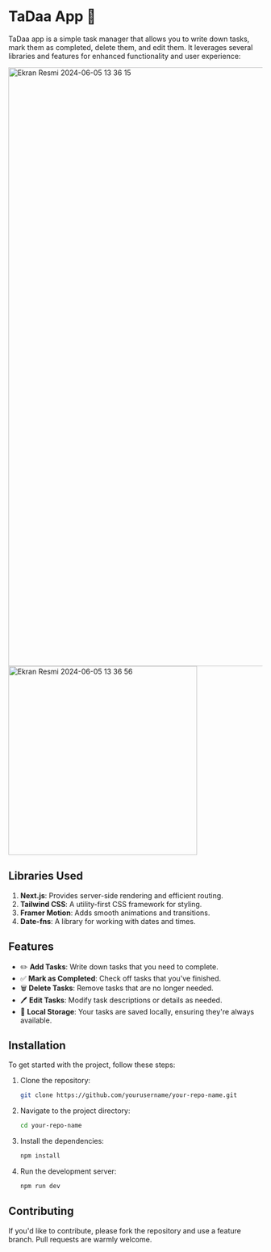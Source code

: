 # TaDaa App 🎉

TaDaa app is a simple task manager that allows you to write down tasks, mark them as completed, delete them, and edit them. It leverages several libraries and features for enhanced functionality and user experience:

<img width="1186" alt="Ekran Resmi 2024-06-05 13 36 15" src="https://github.com/elinoza/todoapp/assets/72200043/ba203d60-5688-49e9-8f3e-e9dd81658f90">

<img width="374" alt="Ekran Resmi 2024-06-05 13 36 56" src="https://github.com/elinoza/todoapp/assets/72200043/b6d9c91a-8f09-4d95-9d71-d2197a66747f">

## Libraries Used

1. **Next.js**: Provides server-side rendering and efficient routing.
2. **Tailwind CSS**: A utility-first CSS framework for styling.
3. **Framer Motion**: Adds smooth animations and transitions.
4. **Date-fns**: A library for working with dates and times.

## Features

- ✏️ **Add Tasks**: Write down tasks that you need to complete.
- ✅ **Mark as Completed**: Check off tasks that you've finished.
- 🗑️ **Delete Tasks**: Remove tasks that are no longer needed.
- 🖊️ **Edit Tasks**: Modify task descriptions or details as needed.
- 💾 **Local Storage**: Your tasks are saved locally, ensuring they're always available.

## Installation

To get started with the project, follow these steps:

1. Clone the repository:
   ```bash
   git clone https://github.com/yourusername/your-repo-name.git
   ```
2. Navigate to the project directory:
   ```bash
   cd your-repo-name
   ```
3. Install the dependencies:
   ```bash
   npm install
   ```
4. Run the development server:
   ```bash
   npm run dev
   ```

## Contributing

If you'd like to contribute, please fork the repository and use a feature branch. Pull requests are warmly welcome.
